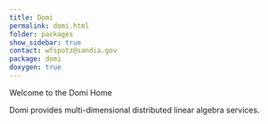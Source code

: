 ```yaml
---
title: Domi
permalink: domi.html
folder: packages
show_sidebar: true
contact: wfspotz@sandia.gov
package: domi
doxygen: true
---
```


Welcome to the Domi Home

Domi provides multi-dimensional distributed linear algebra services.
